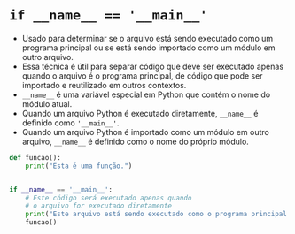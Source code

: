 # ``if __name__ == '__main__'``


* Usado para determinar se o arquivo está sendo executado como um programa principal  ou se está sendo importado como um módulo em outro arquivo. 
* Essa técnica é útil para separar código que deve ser executado apenas quando o arquivo é o programa principal, de código que pode ser importado e reutilizado em outros contextos.
* ``__name__`` é uma variável especial em Python que contém o nome do módulo atual.
* Quando um arquivo Python é executado diretamente, ``__name__`` é definido como ``'__main__'``.
* Quando um arquivo Python é importado como um módulo em outro arquivo, ``__name__`` é definido como o nome do próprio módulo.


```python
def funcao():
    print("Esta é uma função.")


if __name__ == '__main__':
    # Este código será executado apenas quando 
    # o arquivo for executado diretamente
    print("Este arquivo está sendo executado como o programa principal.")
    funcao()
```